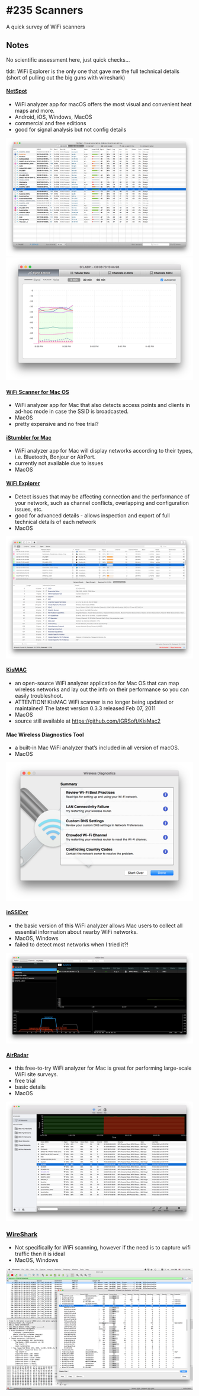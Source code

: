 # #235 Scanners

A quick survey of WiFi scanners

## Notes

No scientific assessment here, just quick checks...

tldr: WiFi Explorer is the only one that gave me the full technical details (short of pulling out the big guns with wireshark)

#### [NetSpot](https://www.netspotapp.com/netspotpro.html)

* WiFi analyzer app for macOS offers the most visual and convenient heat maps and more.
* Android, iOS, Windows, MacOS
* commercial and free editions
* good for signal analysis but not config details

![NetSpot1](./assets/NetSpot1.png)
![NetSpot2](./assets/NetSpot2.png)

#### [WiFi Scanner for Mac OS](https://www.accessagility.com/wifi-scanner-mac-os)

* WiFi analyzer app for Mac that also detects access points and clients in ad-hoc mode in case the SSID is broadcasted.
* MacOS
* pretty expensive and no free trial?

#### [iStumbler for Mac](https://istumbler.net/)

* WiFi analyzer app for Mac will display networks according to their types, i.e. Bluetooth, Bonjour or AirPort.
* currently not available due to issues
* MacOS

#### [WiFi Explorer](https://www.intuitibits.com/products/wifiexplorer/)

* Detect issues that may be affecting connection and the performance of your network, such as channel conflicts, overlapping and configuration issues, etc.
* good for advanced details - allows inspection and export of full technical details of each network
* MacOS

![wifiexplorer1](./assets/wifiexplorer1.png)

#### [KisMAC](https://kismac-ng.org/)

* an open-source WiFi analyzer application for Mac OS that can map wireless networks and lay out the info on their performance so you can easily troubleshoot.
* ATTENTION! KisMAC WiFi scanner is no longer being updated or maintained! The latest version 0.3.3 released Feb 07, 2011
* MacOS
* source still available at <https://github.com/IGRSoft/KisMac2>

#### Mac Wireless Diagnostics Tool

* a built-in Mac WiFi analyzer that’s included in all version of macOS.
* MacOS

![WirelessDiagnostics1](./assets/WirelessDiagnostics1.png)

#### [inSSIDer](https://www.metageek.com/inssider/)

* the basic version of this WiFi analyzer allows Mac users to collect all essential information about nearby WiFi networks.
* MacOS, Windows
* failed to detect most networks when I tried it?!

![inSSIDer1](./assets/inSSIDer1.png)

#### [AirRadar](https://www.koingosw.com/products/airradar/)

* this free-to-try WiFi analyzer for Mac is great for performing large-scale WiFi site surveys.
* free trial
* basic details
* MacOS

![AirRadar1](./assets/AirRadar1.png)

### [WireShark](https://www.wireshark.org/)

* Not specifically for WiFi scanning, however if the need is to capture wifi traffic then it is ideal
* MacOS, Windows

![WireShark1](./assets/WireShark1.png)
